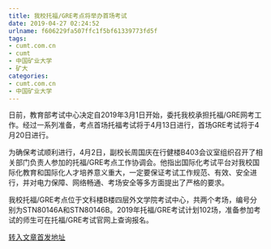 ```yaml
---
title: 我校托福/GRE考点将举办首场考试
date: 2019-04-27 02:24:52
urlname: f606229fa507ffc1f5bf61339773fd5f
tags: 
- cumt.com.cn
- cumt
- 中国矿业大学
- 矿大
categories:
- cumt.com.cn
- 中国矿业大学
---
```


日前，教育部考试中心决定自2019年3月1日开始，委托我校承担托福/GRE网考工作。经过一系列准备，考点首场托福考试将于4月13日进行，首场GRE考试将于4月20日进行。

为确保考试顺利进行，4月2日，副校长周国庆在行健楼B403会议室组织召开了相关部门负责人参加的托福/GRE考点工作协调会。他指出国际化考试平台对我校国际化教育和国际化人才培养意义重大，一定要保证考试工作规范、有效、安全进行，并对电力保障、网络畅通、考场安全等多方面提出了严格的要求。

我校托福/GRE考点位于文科楼B楼四层外文学院考试中心，共两个考场，编号分别为STN80146A和STN80146B。2019年托福/GRE考试计划102场，准备参加考试的师生可在托福/GRE考试官网上查询报名。

[转入文章首发地址](http://xwzx.cumt.edu.cn/e8/4b/c513a518219/page.htm)